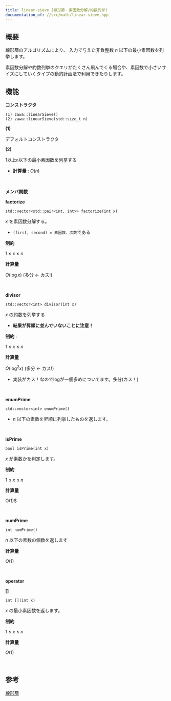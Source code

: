 ```yaml
---
title: linear-sieve (線形篩・素因数分解/約数列挙)
documentation_of: //src/math/linear-sieve.hpp
---
```


## 概要

線形篩のアルゴリズムにより、 入力で与えた非負整数 $n$ 以下の最小素因数を列挙します。

素因数分解や約数列挙のクエリがたくさん飛んでくる場合や、素因数で小さいサイズにしていくタイプの動的計画法で利用できたりします。

## 機能

**コンストラクタ**

```
(1) zawa::linearSieve()
(2) zawa::linearSieve(std::size_t n)
```
**(1)**

デフォルトコンストラクタ

**(2)**

1以上`n`以下の最小素因数を列挙する

- **計算量** : $O(n)$

<br />

**メンバ関数**

**factorize**
```
std::vector<std::pair<int, int>> factorize(int x)
```
$x$ を素因数分解する。
- `(first, second) = 素因数、次数`である

**制約** 

$1\ \le\ x\ \le\ n$


**計算量** 

$O(\log x)$ (多分 <- カス!)

<br />

**divisor**
```
std::vector<int> divisor(int x)
```
$x$ の約数を列挙する
- **結果が昇順に並んでいないことに注意！**

**制約** : 

$1\ \le\ x\ \le\ n$

**計算量** 

$O(\log^2 x)$ (多分 <- カス!)
- 実装がカス！なのでlogが一個多めについてます。多分(カス！)

<br />

**enumPrime**
```
std::vector<int> enumPrime()
```
- $n$ 以下の素数を昇順に列挙したものを返します。

<br />

**isPrime**
```
bool isPrime(int x)
```

$x$ が素数かを判定します。

**制約**

$1\ \le\ x\ \le\ n$

**計算量**

O(1)$

<br />

**numPrime**
```
int numPrime()
```

$n$ 以下の素数の個数を返します

**計算量**

$O(1)$

<br />

**operator**

**[]**
```
int [](int x)
```

$x$ の最小素因数を返します。

**制約**

$1\ \le\ x\ \le\ n$

**計算量**

$O(1)$

<br />

## 参考

[線形篩](https://37zigen.com/linear-sieve/)
